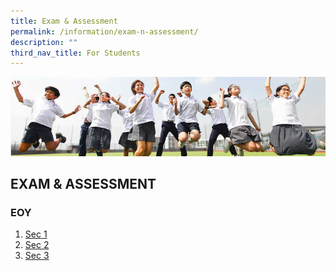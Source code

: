 ```yaml
---
title: Exam & Assessment
permalink: /information/exam-n-assessment/
description: ""
third_nav_title: For Students
---
```

![](/images/Hildan%20Matters/Exam%20Banner.jpg)

EXAM &amp; ASSESSMENT
-----------------

### EOY

1. [Sec 1](/files/EOY/sec%201%20eoy%20exam%20timetables%202023.pdf)
2. [Sec 2](/files/EOY/sec%202%20eoy%20exam%20timetables%202023.pdf)
3. [Sec 3](/files/EOY/sec%203%20eoy%20exam%20timetables%202023.pdf)
